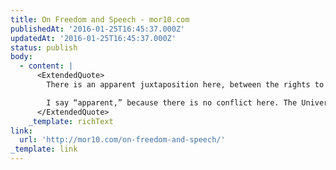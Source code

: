 ```yaml
---
title: On Freedom and Speech - mor10.com
publishedAt: '2016-01-25T16:45:37.000Z'
updatedAt: '2016-01-25T16:45:37.000Z'
status: publish
body:
  - content: |
      <ExtendedQuote>
        There is an apparent juxtaposition here, between the rights to believe and say whatever you want, and the rights of the audience to be protected from acts that interfere with their security, which may result in mistreatment, etc.

        I say “apparent,” because there is no conflict here. The Universal Declaration of Human Rights is a singular declaration, not a combination of individual articles. The right to expression is there as long as that expression does not interfere with any of the other rights granted the audience. Freedom of Speech is not the primary right; it is part of a larger whole that in totality provides us all with freedom.
      </ExtendedQuote>
    _template: richText
link:
  url: 'http://mor10.com/on-freedom-and-speech/'
_template: link
---
```


